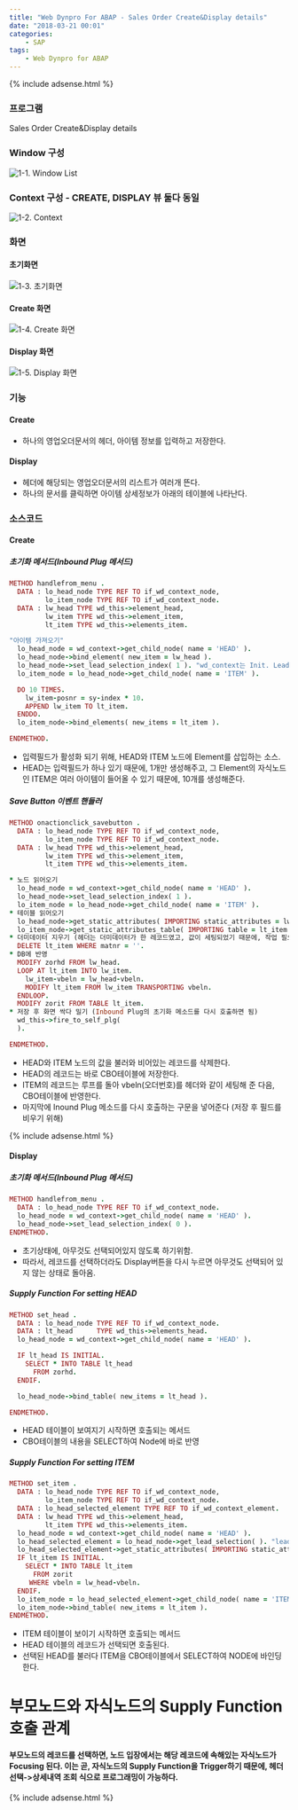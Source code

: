 ```yaml
---
title: "Web Dynpro For ABAP - Sales Order Create&Display details"
date: "2018-03-21 00:01"
categories:
    - SAP
tags:
    - Web Dynpro for ABAP
---
```

{% include adsense.html %}

### 프로그램
Sales Order Create&Display details
### Window 구성
![1-1. Window List](https://user-images.githubusercontent.com/34618693/37882890-f2d636e0-30e1-11e8-89dd-fb8a127cb1d2.PNG)
### Context 구성 - CREATE, DISPLAY 뷰 둘다 동일
![1-2. Context](https://user-images.githubusercontent.com/34618693/37882931-2e11c530-30e2-11e8-9b3e-11988c25f13c.PNG)
### 화면
#### 초기화면
![1-3. 초기화면](https://user-images.githubusercontent.com/34618693/37882945-5382ba86-30e2-11e8-848e-08f7714adbd0.PNG)
#### Create 화면
![1-4. Create 화면](https://user-images.githubusercontent.com/34618693/37882946-5806fa86-30e2-11e8-875a-6e6ca916362a.PNG)
#### Display 화면
![1-5. Display 화면](https://user-images.githubusercontent.com/34618693/37882948-5a729aa0-30e2-11e8-9cc9-bb311d1c540d.PNG)
### 기능
#### Create
- 하나의 영업오더문서의 헤더, 아이템 정보를 입력하고 저장한다.

#### Display
- 헤더에 해당되는 영업오더문서의 리스트가 여러개 뜬다.
- 하나의 문서를 클릭하면 아이템 상세정보가 아래의 테이블에 나타난다.


### 소스코드
#### Create
##### 초기화 메서드(Inbound Plug 메서드)
```ruby
METHOD handlefrom_menu .
  DATA : lo_head_node TYPE REF TO if_wd_context_node,
         lo_item_node TYPE REF TO if_wd_context_node.
  DATA : lw_head TYPE wd_this->element_head,
         lw_item TYPE wd_this->element_item,
         lt_item TYPE wd_this->elements_item.

"아이템 가져오기"
  lo_head_node = wd_context->get_child_node( name = 'HEAD' ).
  lo_head_node->bind_element( new_item = lw_head ).
  lo_head_node->set_lead_selection_index( 1 ). "wd_context는 Init. Lead Selection이 되어있기때문에 필요없었지만, 이번엔 그렇지 않기 때문에 필요하다."
  lo_item_node = lo_head_node->get_child_node( name = 'ITEM' ).

  DO 10 TIMES.
    lw_item-posnr = sy-index * 10.
    APPEND lw_item TO lt_item.
  ENDDO.
  lo_item_node->bind_elements( new_items = lt_item ).

ENDMETHOD.
```
- 입력필드가 활성화 되기 위해, HEAD와 ITEM 노드에 Element를 삽입하는 소스.
- HEAD는 입력필드가 하나 있기 때문에, 1개만 생성해주고, 그 Element의 자식노드인 ITEM은 여러 아이템이 들어올 수 있기 때문에, 10개를 생성해준다.

##### Save Button 이벤트 핸들러
```ruby
METHOD onactionclick_savebutton .
  DATA : lo_head_node TYPE REF TO if_wd_context_node,
         lo_item_node TYPE REF TO if_wd_context_node.
  DATA : lw_head TYPE wd_this->element_head,
         lw_item TYPE wd_this->element_item,
         lt_item TYPE wd_this->elements_item.

* 노드 읽어오기
  lo_head_node = wd_context->get_child_node( name = 'HEAD' ).
  lo_head_node->set_lead_selection_index( 1 ).
  lo_item_node = lo_head_node->get_child_node( name = 'ITEM' ).
* 테이블 읽어오기
  lo_head_node->get_static_attributes( IMPORTING static_attributes = lw_head ).
  lo_item_node->get_static_attributes_table( IMPORTING table = lt_item ).
* 더미데이터 지우기 (헤더는 더미데이터가 한 레코드였고, 값이 세팅되었기 때문에, 작업 필요없다)
  DELETE lt_item WHERE matnr = ''.
* DB에 반영
  MODIFY zorhd FROM lw_head.
  LOOP AT lt_item INTO lw_item.
    lw_item-vbeln = lw_head-vbeln.
    MODIFY lt_item FROM lw_item TRANSPORTING vbeln.
  ENDLOOP.
  MODIFY zorit FROM TABLE lt_item.
* 저장 후 화면 싹다 밀기 (Inbound Plug의 초기화 메소드를 다시 호출하면 됨)
  wd_this->fire_to_self_plg(
  ).

ENDMETHOD.
```
- HEAD와 ITEM 노드의 값을 불러와 비어있는 레코드를 삭제한다.
- HEAD의 레코드는 바로 CBO테이블에 저장한다.
- ITEM의 레코드는 루프를 돌아 vbeln(오더번호)를 헤더와 같이 세팅해 준 다음, CBO테이블에 반영한다.
- 마지막에 Inound Plug 메소드를 다시 호출하는 구문을 넣어준다 (저장 후 필드를 비우기 위해)

{% include adsense.html %}

#### Display
##### 초기화 메서드(Inbound Plug 메서드)
```ruby
METHOD handlefrom_menu .
  DATA : lo_head_node TYPE REF TO if_wd_context_node.
  lo_head_node = wd_context->get_child_node( name = 'HEAD' ).
  lo_head_node->set_lead_selection_index( 0 ).
ENDMETHOD.
```
- 초기상태에, 아무것도 선택되어있지 않도록 하기위함.
- 따라서, 레코드를 선택하더라도 Display버튼을 다시 누르면 아무것도 선택되어 있지 않는 상태로 돌아옴.

##### Supply Function For setting HEAD
```ruby
METHOD set_head .
  DATA : lo_head_node TYPE REF TO if_wd_context_node.
  DATA : lt_head      TYPE wd_this->elements_head.
  lo_head_node = wd_context->get_child_node( name = 'HEAD' ).

  IF lt_head IS INITIAL.
    SELECT * INTO TABLE lt_head
      FROM zorhd.
  ENDIF.

  lo_head_node->bind_table( new_items = lt_head ).

ENDMETHOD.
```
- HEAD 테이블이 보여지기 시작하면 호출되는 메서드
- CBO테이블의 내용을 SELECT하여 Node에 바로 반영

##### Supply Function For setting ITEM
```ruby
METHOD set_item .
  DATA : lo_head_node TYPE REF TO if_wd_context_node,
         lo_item_node TYPE REF TO if_wd_context_node.
  DATA : lo_head_selected_element TYPE REF TO if_wd_context_element.
  DATA : lw_head TYPE wd_this->element_head,
         lt_item TYPE wd_this->elements_item.
  lo_head_node = wd_context->get_child_node( name = 'HEAD' ).
  lo_head_selected_element = lo_head_node->get_lead_selection( ). "lead selection 말고 paranet_element 매개변수 이용하자!!!!"
  lo_head_selected_element->get_static_attributes( IMPORTING static_attributes = lw_head ).
  IF lt_item IS INITIAL.
    SELECT * INTO TABLE lt_item
      FROM zorit
     WHERE vbeln = lw_head-vbeln.
  ENDIF.
  lo_item_node = lo_head_selected_element->get_child_node( name = 'ITEM' ).
  lo_item_node->bind_table( new_items = lt_item ).
ENDMETHOD.
```
- ITEM 테이블이 보이기 시작하면 호출되는 메서드
- HEAD 테이블의 레코드가 선택되면 호출된다.
- 선택된 HEAD를 불러다 ITEM을 CBO테이블에서 SELECT하여 NODE에 바인딩한다.


# 부모노드와 자식노드의 Supply Function 호출 관계
#### 부모노드의 레코드를 선택하면, 노드 입장에서는 해당 레코드에 속해있는 자식노드가 Focusing 된다. 이는 곧, 자식노드의 Supply Function을 Trigger하기 때문에, 헤더선택->상세내역 조회 식으로 프로그래밍이 가능하다.

{% include adsense.html %}